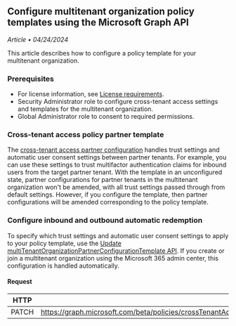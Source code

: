 ## Configure multitenant organization policy templates using the Microsoft Graph API

*Article • 04/24/2024*

This article describes how to configure a policy template for your multitenant organization.

### Prerequisites

- For license information, see [License requirements](https://example.com).
- Security Administrator role to configure cross-tenant access settings and templates for the multitenant organization.
- Global Administrator role to consent to required permissions.

### Cross-tenant access policy partner template

The [cross-tenant access partner configuration](https://example.com) handles trust settings and automatic user consent settings between partner tenants. For example, you can use these settings to trust multifactor authentication claims for inbound users from the target partner tenant. With the template in an unconfigured state, partner configurations for partner tenants in the multitenant organization won't be amended, with all trust settings passed through from default settings. However, if you configure the template, then partner configurations will be amended corresponding to the policy template.

### Configure inbound and outbound automatic redemption

To specify which trust settings and automatic user consent settings to apply to your policy template, use the [Update multiTenantOrganizationPartnerConfigurationTemplate API](https://example.com). If you create or join a multitenant organization using the Microsoft 365 admin center, this configuration is handled automatically.

#### Request

| HTTP  |     |
|-------|-----|
| PATCH | https://graph.microsoft.com/beta/policies/crossTenantAccessPolicy/templates/multiTenantOrganizationPartnerConfiguration |